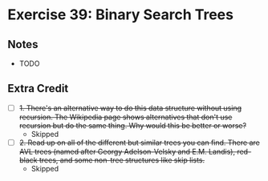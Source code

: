 # Exercise 39: Binary Search Trees

## Notes

- TODO

## Extra Credit

- [ ] ~~1. There's an alternative way to do this data structure without using recursion. The Wikipedia page shows alternatives that don't use recursion but do the same thing. Why would this be better or worse?~~
  - Skipped
- [ ] ~~2. Read up on all of the different but similar trees you can find. There are AVL trees (named after Georgy Adelson-Velsky and E.M. Landis), red-black trees, and some non-tree structures like skip lists.~~
  - Skipped
